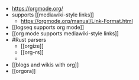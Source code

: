 - https://orgmode.org/
- supports [[mediawiki-style links]]
	- https://orgmode.org/manual/Link-Format.html
- [[logseq supports org mode]]
- [[org mode supports mediawiki-style links]]
- #Rust parsers
	- [[orgize]]
	- [[org-rs]]
	-
- [[blogs and wikis with org]]
- [[orgora]]
